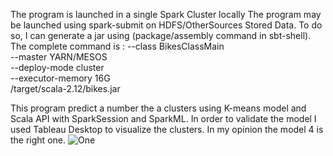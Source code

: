The program is launched in a single Spark Cluster locally 
The program may be launched using spark-submit on HDFS/OtherSources Stored Data. 
To do so, I can generate a jar using (package/assembly command in sbt-shell). 
The complete command is : 
--class BikesClassMain \
  --master YARN/MESOS \
  --deploy-mode cluster \
  --executor-memory 16G \
  /target/scala-2.12/bikes.jar

This program predict a number the a clusters using K-means model and Scala API with SparkSession and SparkML.
In order to validate the model I used Tableau Desktop to visualize the clusters.
In my opinion the model 4 is the right one. 
![One](https://www.google.fr/url?sa=i&url=https%3A%2F%2Fendormitoire.wordpress.com%2F2017%2F11%2F06%2Freadme%2F&psig=AOvVaw0-ZlIiPwsgcu9XMepq5_Rb&ust=1587391752443000&source=images&cd=vfe&ved=0CAIQjRxqFwoTCKjFiKLV9OgCFQAAAAAdAAAAABAE)
